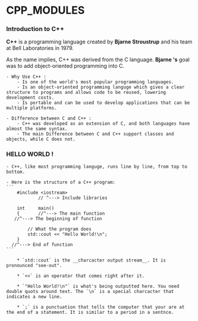 # CPP_MODULES

### Introduction to C++

**C++** is a programming language created by __Bjarne Stroustrup__ and his team at Bell Laboratories in 1979.

As the name implies, C++ was derived from the C language. __Bjarne 's__ goal was to add object-oriented programming into C.
	
 	- Why Use C++ :
		- Is one of the world's most popular programming languages.
		- Is an object-oriented programming languge which gives a clear structure to programs and allows code to be reused, lowering development costs.
		- Is portable and can be used to develop applications that can be multiple platforms.
	
	- Difference between C and C++ :
		- C++ was developed as an extension of C, and both languages have almost the same syntax.
		- The main Difference between C and C++ support classes and objects, while C does not.

### HELLO WORLD !

	- C++, like most programming languge, runs line by line, from top to bottom.

	- Here is the structure of a C++ program:
	```
		#include <iostream>
				// ^---> Include libraries
	
		int		main()
		{		//^---> The main function
	   //^---> The beginning of function
			
			// What the program does
			std::cout << "Hello World!\n";
		}
	  //^---> End of function
	```
		
		* `std::cout` is the __charcacter output stream__. It is pronounced "see-out".
		
		* `<<` is an operator that comes right after it.
		
		* `"Hello World!\n"` is what's being outputted here. You need double quots around text. The `\n` is a special charcacter that indicates a new line.
		
		* `;` is a punctuation that tells the computer that your are at the end of a statement. It is similar to a period in a sentnce.

